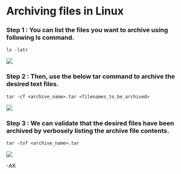 # Archiving files in Linux
### Step 1 : You can list the files you want to archive using following ls command.
```
ls -latr
```
![](https://github.com/amancs1422/Practice_Shell_Scripting/blob/992182955a6d25076b9a0ea7d1b68e5db12ca5d2/Images/Text_Archive1.jpg)
### Step 2 : Then, use the below tar command to archive the desired text files.
```
tar -cf <archive_name>.tar <filenames_to_be_archived>
```
![](https://github.com/amancs1422/Practice_Shell_Scripting/blob/992182955a6d25076b9a0ea7d1b68e5db12ca5d2/Images/Text_Archive2.jpg)
### Step 3 : We can validate that the desired files have been archived by verbosely listing the archive file contents.
```
tar -tvf <archive_name>.tar
```
![](https://github.com/amancs1422/Practice_Shell_Scripting/blob/992182955a6d25076b9a0ea7d1b68e5db12ca5d2/Images/Text_Archive3.jpg)

-AK